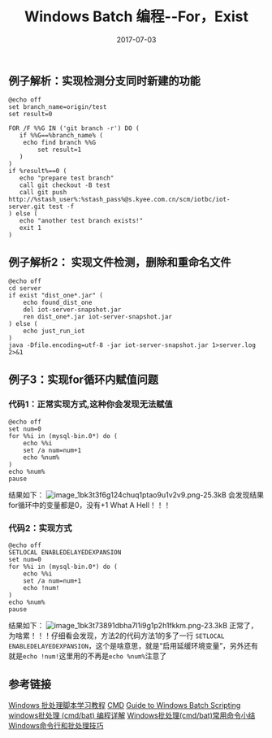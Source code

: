 ﻿---
title: "Windows Batch 编程--For，Exist"
date: 2017-07-03
tags: ["Batch"]
draft: false
---

## 例子解析：实现检测分支同时新建的功能
```
@echo off
set branch_name=origin/test
set result=0

FOR /F %%G IN ('git branch -r') DO (
   if %%G==%branch_name% (
	echo find branch %%G
        set result=1
   )
)
if %result%==0 (
   echo "prepare test branch"
   call git checkout -B test
   call git push http://%stash_user%:%stash_pass%@s.kyee.com.cn/scm/iotbc/iot-server.git test -f
) else (
   echo "another test branch exists!"
   exit 1
)
```

## 例子解析2： 实现文件检测，删除和重命名文件
```
@echo off
cd server
if exist "dist_one*.jar" (
	echo found_dist_one
	del iot-server-snapshot.jar
	ren dist_one*.jar iot-server-snapshot.jar
) else (
	echo just_run_iot
)
java -Dfile.encoding=utf-8 -jar iot-server-snapshot.jar 1>server.log 2>&1

```
## 例子3：实现for循环内赋值问题
### 代码1：正常实现方式,这种你会发现无法赋值
```
@echo off
set num=0
for %%i in (mysql-bin.0*) do (
	echo %%i
	set /a num=num+1
	echo %num%
)
echo %num%
pause
```
结果如下：
![image_1bk3t3f6g124chuq1ptao9u1v2v9.png-25.3kB][1]
会发现结果for循环中的变量都是0，没有+1
What A Hell！！！

### 代码2：实现方式
```
@echo off
SETLOCAL ENABLEDELAYEDEXPANSION
set num=0
for %%i in (mysql-bin.0*) do (
	echo %%i
	set /a num=num+1
	echo !num!
)
echo %num%
pause
```
结果如下：
![image_1bk3t73891dbha7l1i9g1p2h1fkkm.png-23.3kB][2]
正常了，为啥累！！！仔细看会发现，方法2的代码方法1的多了一行
`SETLOCAL ENABLEDELAYEDEXPANSION`，这个是啥意思，就是“启用延缓环境变量”，另外还有就是`echo !num!`这里用的不再是`echo %num%`注意了


## 参考链接
[Windows 批处理脚本学习教程](http://docs.30c.org/dosbat/chapter04/)
[CMD](https://ss64.com/nt/set.html)
[Guide to Windows Batch Scripting](http://steve-jansen.github.io/guides/windows-batch-scripting/index.html)
[windows批处理 (cmd/bat) 编程详解](https://my.oschina.net/superkangning/blog/528881)
[Windows批处理(cmd/bat)常用命令小结](https://wsgzao.github.io/post/windows-batch/)
[Windows命令行和批处理技巧](http://netwjx.github.io/blog/2012/07/29/windows-shell-and-bat-skills/)


[1]: http://static.zybuluo.com/huis/y6mogjuwv8u819orc120t2dy/image_1bk3t3f6g124chuq1ptao9u1v2v9.png
[2]: http://static.zybuluo.com/huis/mllsbpqrf7ecjrqty5itihvf/image_1bk3t73891dbha7l1i9g1p2h1fkkm.png